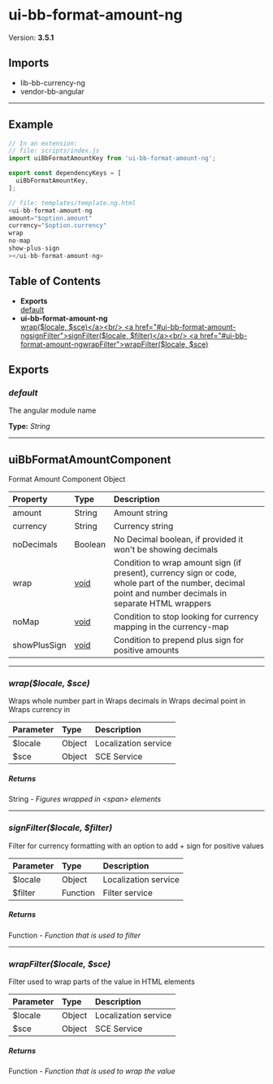 # ui-bb-format-amount-ng


Version: **3.5.1**


## Imports

* lib-bb-currency-ng
* vendor-bb-angular

---

## Example

```javascript
// In an extension:
// file: scripts/index.js
import uiBbFormatAmountKey from 'ui-bb-format-amount-ng';

export const dependencyKeys = [
  uiBbFormatAmountKey,
];

// file: templates/template.ng.html
<ui-bb-format-amount-ng
amount="$option.amount"
currency="$option.currency"
wrap
no-map
show-plus-sign
></ui-bb-format-amount-ng>
```

## Table of Contents
- **Exports**<br/>    <a href="#default">default</a><br/>
- **ui-bb-format-amount-ng**<br/>    <a href="#ui-bb-format-amount-ngwrap">wrap($locale, $sce)</a><br/>    <a href="#ui-bb-format-amount-ngsignFilter">signFilter($locale, $filter)</a><br/>    <a href="#ui-bb-format-amount-ngwrapFilter">wrapFilter($locale, $sce)</a><br/>

## Exports

### <a name="default"></a>*default*

The angular module name

**Type:** *String*


---

## uiBbFormatAmountComponent

Format Amount Component Object

| Property | Type | Description |
| :-- | :-- | :-- |
| amount | String | Amount string |
| currency | String | Currency string |
| noDecimals | Boolean | No Decimal boolean, if provided it won't be showing decimals |
| wrap | [void](#void) | Condition to wrap amount sign (if present), currency sign or code, whole part of the number, decimal point and number decimals in separate HTML wrappers |
| noMap | [void](#void) | Condition to stop looking for currency mapping in the currency-map |
| showPlusSign | [void](#void) | Condition to prepend plus sign for positive amounts |

---

### <a name="ui-bb-format-amount-ngwrap"></a>*wrap($locale, $sce)*

Wraps whole number part in <span class="amount-whole-number">
Wraps decimals in <span class="amount-decimals">
Wraps decimal point in <span class="amount-decimal-point">
Wraps currency in <span class="amount-currency">


| Parameter | Type | Description |
| :-- | :-- | :-- |
| $locale | Object | Localization service |
| $sce | Object | SCE Service |

##### Returns

String - *Figures wrapped in &lt;span&gt; elements*

---

### <a name="ui-bb-format-amount-ngsignFilter"></a>*signFilter($locale, $filter)*

Filter for currency formatting with an option to add + sign for positive values

| Parameter | Type | Description |
| :-- | :-- | :-- |
| $locale | Object | Localization service |
| $filter | Function | Filter service |

##### Returns

Function - *Function that is used to filter*

---

### <a name="ui-bb-format-amount-ngwrapFilter"></a>*wrapFilter($locale, $sce)*

Filter used to wrap parts of the value in HTML elements

| Parameter | Type | Description |
| :-- | :-- | :-- |
| $locale | Object | Localization service |
| $sce | Object | SCE Service |

##### Returns

Function - *Function that is used to wrap the value*
